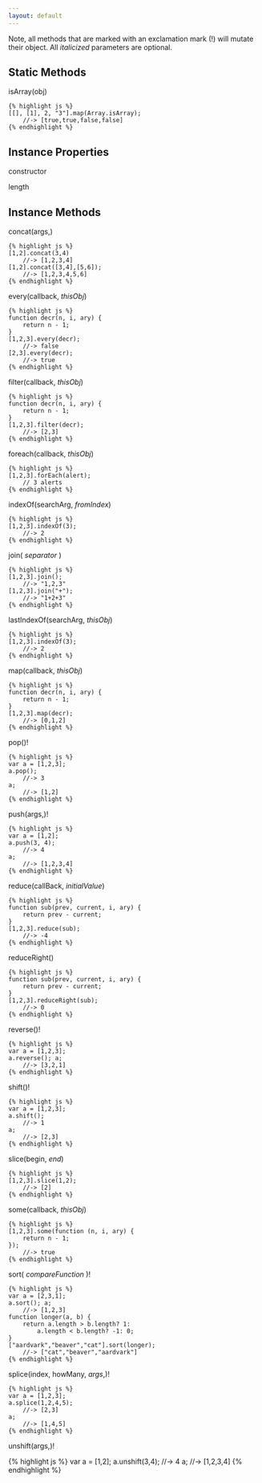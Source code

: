 ```yaml
---
layout: default
---
```


Note, all methods that are marked with an exclamation mark (!) will mutate their
object. All _italicized_ parameters are optional.

Static Methods
--------------

isArray(obj)

    {% highlight js %}
    [[], [1], 2, "3"].map(Array.isArray);
        //-> [true,true,false,false]
    {% endhighlight %}

Instance Properties
-------------------

constructor

length

Instance Methods
----------------

concat(args,)

    {% highlight js %}
    [1,2].concat(3,4)
        //-> [1,2,3,4]
    [1,2].concat([3,4],[5,6]);
        //-> [1,2,3,4,5,6]
    {% endhighlight %}

every(callback, _thisObj_)

    {% highlight js %}
    function decr(n, i, ary) {
        return n - 1;
    }
    [1,2,3].every(decr);
        //-> false
    [2,3].every(decr);
        //-> true
    {% endhighlight %}

filter(callback, _thisObj_)

    {% highlight js %}
    function decr(n, i, ary) {
        return n - 1;
    }
    [1,2,3].filter(decr);
        //-> [2,3]
    {% endhighlight %}

foreach(callback, _thisObj_)

    {% highlight js %}
    [1,2,3].forEach(alert);
        // 3 alerts
    {% endhighlight %}

indexOf(searchArg, _fromIndex_)

    {% highlight js %}
    [1,2,3].indexOf(3);
        //-> 2
    {% endhighlight %}

join( _separator_ )

    {% highlight js %}
    [1,2,3].join();
        //-> "1,2,3"
    [1,2,3].join("+");
        //-> "1+2+3"
    {% endhighlight %}

lastIndexOf(searchArg, _thisObj_)

    {% highlight js %}
    [1,2,3].indexOf(3);
        //-> 2
    {% endhighlight %}

map(callback, _thisObj_)

    {% highlight js %}
    function decr(n, i, ary) {
        return n - 1;
    }
    [1,2,3].map(decr);
        //-> [0,1,2]
    {% endhighlight %}

pop()!

    {% highlight js %}
    var a = [1,2,3];
    a.pop();
        //-> 3
    a;
        //-> [1,2]
    {% endhighlight %}

push(args,)!

    {% highlight js %}
    var a = [1,2];
    a.push(3, 4);
        //-> 4
    a;
        //-> [1,2,3,4]
    {% endhighlight %}

reduce(callBack, _initialValue_)

    {% highlight js %}
    function sub(prev, current, i, ary) {
        return prev - current;
    }
    [1,2,3].reduce(sub);
        //-> -4
    {% endhighlight %}

reduceRight()

    {% highlight js %}
    function sub(prev, current, i, ary) {
        return prev - current;
    }
    [1,2,3].reduceRight(sub);
        //-> 0
    {% endhighlight %}

reverse()!

    {% highlight js %}
    var a = [1,2,3];
    a.reverse(); a;
        //-> [3,2,1]
    {% endhighlight %}

shift()!

    {% highlight js %}
    var a = [1,2,3];
    a.shift();
        //-> 1
    a;
        //-> [2,3]
    {% endhighlight %}

slice(begin, _end_)

    {% highlight js %}
    [1,2,3].slice(1,2);
        //-> [2]
    {% endhighlight %}

some(callback, _thisObj_)

    {% highlight js %}
    [1,2,3].some(function (n, i, ary) {
        return n - 1;
    });
        //-> true
    {% endhighlight %}

sort( _compareFunction_ )!

    {% highlight js %}
    var a = [2,3,1];
    a.sort(); a;
        //-> [1,2,3]
    function longer(a, b) {
        return a.length > b.length? 1:
            a.length < b.length? -1: 0;
    }
    ["aardvark","beaver","cat"].sort(longer);
        //-> ["cat","beaver","aardvark"]
    {% endhighlight %}

splice(index, howMany, _args_,)!

    {% highlight js %}
    var a = [1,2,3];
    a.splice(1,2,4,5);
        //-> [2,3]
    a;
        //-> [1,4,5]
    {% endhighlight %}

unshift(args,)!

{% highlight js %}
var a = [1,2];
a.unshift(3,4);
    //-> 4
a;
    //-> [1,2,3,4]
{% endhighlight %}